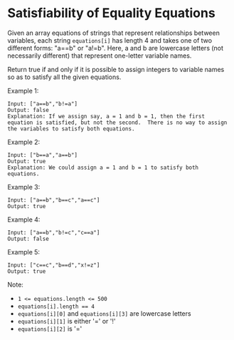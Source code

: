 # Satisfiability of Equality Equations
Given an array equations of strings that represent relationships between variables, each string `equations[i]` has length 4 and takes one of two different forms: "a==b" or "a!=b".  Here, a and b are lowercase letters (not necessarily different) that represent one-letter variable names.

Return true if and only if it is possible to assign integers to variable names so as to satisfy all the given equations.

Example 1:
```
Input: ["a==b","b!=a"]
Output: false
Explanation: If we assign say, a = 1 and b = 1, then the first equation is satisfied, but not the second.  There is no way to assign the variables to satisfy both equations.
```
Example 2:
```
Input: ["b==a","a==b"]
Output: true
Explanation: We could assign a = 1 and b = 1 to satisfy both equations.
```
Example 3:
```
Input: ["a==b","b==c","a==c"]
Output: true
```
Example 4:
```
Input: ["a==b","b!=c","c==a"]
Output: false
```
Example 5:
```
Input: ["c==c","b==d","x!=z"]
Output: true
```

Note:

- `1 <= equations.length <= 500`
- `equations[i].length == 4`
- `equations[i][0]` and `equations[i][3]` are lowercase letters
- `equations[i][1]` is either '=' or '!'
- `equations[i][2]` is '='
